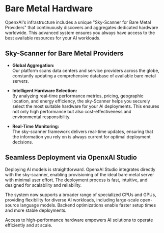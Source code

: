 # Bare Metal Hardware

OpenxAI's infrastructure includes a unique "Sky-Scanner for Bare Metal Providers" that continuously discovers and aggregates dedicated hardware worldwide. This advanced system ensures you always have access to the best available resources for your AI workloads.

## Sky-Scanner for Bare Metal Providers

- **Global Aggregation:**  
  Our platform scans data centers and service providers across the globe, constantly updating a comprehensive database of available bare metal servers.

- **Intelligent Hardware Selection:**  
  By analyzing real-time performance metrics, pricing, geographic location, and energy efficiency, the sky-Scanner helps you securely select the most suitable hardware for your AI deployments. This ensures not only high performance but also cost-effectiveness and environmental responsibility.

- **Real-Time Monitoring:**  
  The sky-scanner framework delivers real-time updates, ensuring that the information you rely on is always current for optimal deployment decisions.

## Seamless Deployment via OpenxAI Studio

  Deploying AI models is straightforward. OpenxAI Studio integrates directly with the sky-scanner, enabling provisioning of the ideal bare metal server with minimal user effort. The deployment process is fast, intuitive, and designed for scalability and reliability.

  The system now supports a broader range of specialized CPUs and GPUs, providing flexibility for diverse AI workloads, including large-scale open-source language models. Backend optimizations enable faster setup times and more stable deployments.

  Access to high-performance hardware empowers AI solutions to operate efficiently and at scale.

